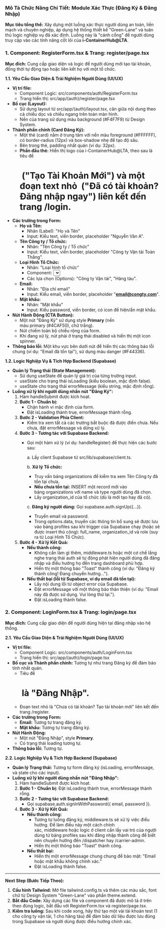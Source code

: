 ### **Mô Tả Chức Năng Chi Tiết: Module Xác Thực (Đăng Ký & Đăng Nhập)**

**Mục tiêu tổng thể:** Xây dựng một luồng xác thực người dùng an toàn, liền mạch và chuyên nghiệp, áp dụng hệ thống thiết kế "Green-Lane" và tuân thủ logic nghiệp vụ đã xác định. Luồng này là "cánh cổng" để người dùng truy cập vào các tính năng cốt lõi của **i-ContainerHub@LTA**.

### **1. Component: RegisterForm.tsx & Trang: register/page.tsx**

**Mục đích:** Cung cấp giao diện và logic để người dùng mới tạo tài khoản, đồng thời tự động tạo hoặc liên kết họ với một tổ chức.

**1.1. Yêu Cầu Giao Diện & Trải Nghiệm Người Dùng (UI/UX)**

- **Vị trí file:**
    - Component Logic: src/components/auth/RegisterForm.tsx
    - Trang hiển thị: src/app/(auth)/register/page.tsx
- **Bố cục (Layout):**
    - Sử dụng layout từ src/app/(auth)/layout.tsx, căn giữa nội dung theo cả chiều dọc và chiều ngang trên toàn màn hình.
    - Nền của trang sử dụng màu background (#F4F7F9) từ Design System.
- **Thành phần chính (Card Đăng Ký):**
    - Một thẻ (card) nằm ở trung tâm với nền màu foreground (#FFFFFF), có border-radius (12px) và box-shadow nhẹ để tạo độ sâu.
    - Bên trong thẻ, padding nhất quán (ví dụ: 32px).
    - **Phần đầu thẻ:** Hiển thị logo của i-ContainerHub@LTA, theo sau là tiêu đề <h1> ("Tạo Tài Khoản Mới") và một đoạn text nhỏ <a> ("Đã có tài khoản? Đăng nhập ngay") liên kết đến trang /login.
- **Các trường trong Form:**
    - **Họ và Tên:**
        - Nhãn (Label): "Họ và Tên"
        - Input: Kiểu text, viền border, placeholder "Nguyễn Văn A".
    - **Tên Công ty / Tổ chức:**
        - Nhãn: "Tên Công ty / Tổ chức"
        - Input: Kiểu text, viền border, placeholder "Công ty Vận tải Toàn Thắng".
    - **Loại Hình Tổ Chức:**
        - Nhãn: "Loại hình tổ chức"
        - Component: <select> (danh sách thả xuống).
        - Các lựa chọn (Options): "Công ty Vận tải", "Hãng tàu".
    - **Email:**
        - Nhãn: "Địa chỉ email"
        - Input: Kiểu email, viền border, placeholder "[**email@congty.com**](https://www.google.com/url?sa=E&q=mailto%3Aemail%40congty.com)".
    - **Mật khẩu:**
        - Nhãn: "Mật khẩu"
        - Input: Kiểu password, viền border, có icon để hiện/ẩn mật khẩu.
- **Nút Hành Động (CTA Button):**
    - Một nút "Đăng Ký" sử dụng style **Primary** (nền màu primary (#4CAF50), chữ trắng).
    - Nút chiếm toàn bộ chiều rộng của form.
    - Khi đang xử lý, nút phải ở trạng thái disabled và hiển thị một icon spinner.
- **Thông báo lỗi:** Một khu vực bên dưới nút để hiển thị các thông báo lỗi chung (ví dụ: "Email đã tồn tại"), sử dụng màu danger (#F44336).

**1.2. Logic Nghiệp Vụ & Tích Hợp Backend (Supabase)**

- **Quản lý Trạng thái (State Management):**
    - Sử dụng useState để quản lý giá trị của từng trường input.
    - useState cho trạng thái isLoading (kiểu boolean, mặc định false).
    - useState cho trạng thái errorMessage (kiểu string, mặc định rỗng).
- **Luồng xử lý khi người dùng nhấn nút "Đăng Ký":**
    1. Hàm handleSubmit được kích hoạt.
    2. **Bước 1 - Chuẩn bị:**
        - Chặn hành vi mặc định của form.
        - Đặt isLoading thành true, errorMessage thành rỗng.
    3. **Bước 2 - Validation Phía Client:**
        - Kiểm tra xem tất cả các trường bắt buộc đã được điền chưa. Nếu chưa, đặt errorMessage và dừng xử lý.
    4. **Bước 3 - Tương tác với Supabase Backend:**
        - Gọi một hàm xử lý (ví dụ: handleRegister) để thực hiện các bước sau:
            
            a. Lấy client Supabase từ src/lib/supabase/client.ts.
            
            b. **Xử lý Tổ chức:**
            
            - Truy vấn bảng organizations để kiểm tra xem Tên Công ty đã tồn tại chưa.
            - **Nếu chưa tồn tại:** INSERT một record mới vào bảng organizations với name và type người dùng đã chọn.
            - Lấy organization_id của tổ chức (dù là mới tạo hay đã có).
            
            c. **Đăng ký người dùng:** Gọi supabase.auth.signUp({...}).
            
            - Truyền email và password.
            - Trong options.data, truyền các thông tin bổ sung sẽ được lưu vào bảng profiles sau khi trigger của Supabase chạy (hoặc sẽ được insert thủ công): full_name, organization_id và role (suy ra từ Loại Hình Tổ Chức).
    5. **Bước 4 - Xử lý Kết Quả:**
        - **Nếu thành công:**
            - Không cần làm gì thêm, middleware.ts hoặc một cơ chế lắng nghe trạng thái auth sẽ tự động phát hiện người dùng đã đăng nhập và điều hướng họ đến trang dashboard phù hợp.
            - Hiển thị một thông báo "Toast" thành công (ví dụ: "Đăng ký thành công! Đang chuyển hướng...").
        - **Nếu thất bại (lỗi từ Supabase, ví dụ email đã tồn tại):**
            - Lấy nội dung lỗi từ object error của Supabase.
            - Đặt errorMessage với một thông báo thân thiện (ví dụ: "Email này đã được sử dụng. Vui lòng thử lại.").
            - Đặt isLoading thành false.

### **2. Component: LoginForm.tsx & Trang: login/page.tsx**

**Mục đích:** Cung cấp giao diện để người dùng hiện tại đăng nhập vào hệ thống.

**2.1. Yêu Cầu Giao Diện & Trải Nghiệm Người Dùng (UI/UX)**

- **Vị trí file:**
    - Component Logic: src/components/auth/LoginForm.tsx
    - Trang hiển thị: src/app/(auth)/login/page.tsx
- **Bố cục và Thành phần chính:** Tương tự như trang Đăng ký để đảm bảo tính nhất quán.
    - Tiêu đề <h1> là "Đăng Nhập".
    - Đoạn text nhỏ là "Chưa có tài khoản? Tạo tài khoản mới" liên kết đến trang /register.
- **Các trường trong Form:**
    - **Email:** Tương tự trang đăng ký.
    - **Mật khẩu:** Tương tự trang đăng ký.
- **Nút Hành Động:**
    - Một nút "Đăng Nhập", style **Primary**.
    - Có trạng thái loading tương tự.
- **Thông báo lỗi:** Tương tự.

**2.2. Logic Nghiệp Vụ & Tích Hợp Backend (Supabase)**

- **Quản lý Trạng thái:** Tương tự form đăng ký (isLoading, errorMessage, và state cho các input).
- **Luồng xử lý khi người dùng nhấn nút "Đăng Nhập":**
    1. Hàm handleSubmit được kích hoạt.
    2. **Bước 1 - Chuẩn bị:** Đặt isLoading thành true, errorMessage thành rỗng.
    3. **Bước 2 - Tương tác với Supabase Backend:**
        - Gọi supabase.auth.signInWithPassword({ email, password }).
    4. **Bước 3 - Xử lý Kết Quả:**
        - **Nếu thành công:**
            - Tương tự luồng đăng ký, middleware.ts sẽ xử lý việc điều hướng. Để làm điều này một cách chính xác, middleware hoặc logic ở client cần lấy vai trò của người dùng từ bảng profiles sau khi đăng nhập thành công để biết nên chuyển hướng đến /dispatcher hay /carrier-admin.
            - Hiển thị một thông báo "Toast" thành công.
        - **Nếu thất bại:**
            - Hiển thị một errorMessage chung chung để bảo mật: "Email hoặc mật khẩu không chính xác."
            - Đặt isLoading thành false.

---

**Next Step (Bước Tiếp Theo):**

1. **Cấu hình Tailwind:** Mở file tailwind.config.ts và thêm các màu sắc, font chữ từ Design System "Green-Lane" vào phần theme.extend.
2. **Bắt đầu Code:** Xây dựng các file và component đã được mô tả ở trên theo đúng logic, bắt đầu với RegisterForm.tsx và register/page.tsx.
3. **Kiểm tra luồng:** Sau khi code xong, hãy thử tạo một vài tài khoản test (1 cho công ty vận tải, 1 cho hãng tàu) để đảm bảo dữ liệu được lưu đúng trong Supabase và người dùng được điều hướng chính xác.